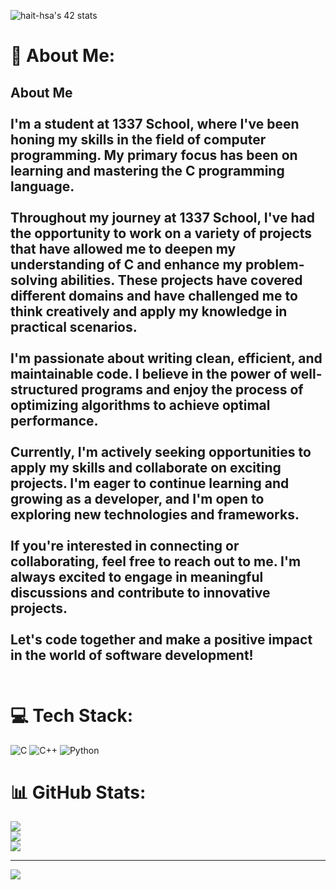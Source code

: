 <img src="https://badge.mediaplus.ma/darkgray/hait-hsa" alt="hait-hsa's 42 stats" /></a>
# 💫 About Me:
## About Me<br><br>I'm a student at 1337 School, where I've been honing my skills in the field of computer programming. My primary focus has been on learning and mastering the C programming language.<br><br>Throughout my journey at 1337 School, I've had the opportunity to work on a variety of projects that have allowed me to deepen my understanding of C and enhance my problem-solving abilities. These projects have covered different domains and have challenged me to think creatively and apply my knowledge in practical scenarios.<br><br>I'm passionate about writing clean, efficient, and maintainable code. I believe in the power of well-structured programs and enjoy the process of optimizing algorithms to achieve optimal performance.<br><br>Currently, I'm actively seeking opportunities to apply my skills and collaborate on exciting projects. I'm eager to continue learning and growing as a developer, and I'm open to exploring new technologies and frameworks.<br><br>If you're interested in connecting or collaborating, feel free to reach out to me. I'm always excited to engage in meaningful discussions and contribute to innovative projects.<br><br>Let's code together and make a positive impact in the world of software development!<br><br>


# 💻 Tech Stack:
![C](https://img.shields.io/badge/c-%2300599C.svg?style=for-the-badge&logo=c&logoColor=white) ![C++](https://img.shields.io/badge/c++-%2300599C.svg?style=for-the-badge&logo=c%2B%2B&logoColor=white) ![Python](https://img.shields.io/badge/python-3670A0?style=for-the-badge&logo=python&logoColor=ffdd54)
# 📊 GitHub Stats:
![](https://github-readme-stats.vercel.app/api?username=houssame-aithsain&theme=solarized-light&hide_border=false&include_all_commits=false&count_private=false)<br/>
![](https://github-readme-streak-stats.herokuapp.com/?user=houssame-aithsain&theme=solarized-light&hide_border=false)<br/>
![](https://github-readme-stats.vercel.app/api/top-langs/?username=houssame-aithsain&theme=solarized-light&hide_border=false&include_all_commits=false&count_private=false&layout=compact)

---
[![](https://visitcount.itsvg.in/api?id=houssame-aithsain&icon=0&color=7)](https://visitcount.itsvg.in)

<!-- Proudly created with GPRM ( https://gprm.itsvg.in ) -->
